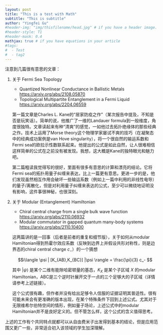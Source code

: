 ```yaml
---
layout: post
title: "This is a test with Math"
subtitle: "This is subtitle"
author: "Yingfei Gu"
#header-img: "img/thisfilename/head.jpg" # if you have a header image. or if you want to have a text style head, see the next line
#header-style: T1 
#header-mask: 0.4
mathjax: true # if you have equations in your article
#tags:
#  - Test
#  - tag2
---
```


注意到几篇很有意思的文章：

1. 关于  Fermi Sea Topology 
    * Quantized Nonlinear Conductance in Ballistic Metals https://arxiv.org/abs/2108.05870
    * Topological Multipartite Entanglement in a Fermi Liquid https://arxiv.org/abs/2204.06559

    第一篇文章是Charles L. Kane的“居家防疫之作”（某次报告中提及，不知是否是玩笑话）。简单的说，他推广了一维的Landauer formula到一般维度，角度很独特。文章读起来有种“清爽”的感觉，一如他过去拓扑绝缘体的那些经典之作。技术上运用了Morse theory这个物理学家屡试不爽的技巧（在凝聚态中的经典成功案例是van Hove singularity），将一个很自然的输运系数和Fermi sea的欧拉示性数联系起来。他提出的公式是如此自然，让人很难相信这样简单的公式在之前没有被发现。我想，这大概是Kane的独特眼光和魅力吧。

    第二篇粗读我觉得写的很好，里面有很多有意思的计算和漂亮的结论。它将Fermi sea的拓扑用量子纠缠来表达，比上一篇更有意思。更进一步的是，他们发现虽然相互作用会破坏一些输运系数（例如上一篇中利用的非线性电导）的量子/离散化，但是对利用量子纠缠来表达的公式，至少可以微绕地证明没有影响，这件事很神秘，也很深刻。


2. 关于 Modular (Entanglement) Hamiltonian
    * Chiral central charge from a single bulk wave function https://arxiv.org/abs/2110.06932
    * Modular commutator in gapped quantum many-body systems https://arxiv.org/abs/2110.10400

    这两篇讲的是一回事（后者是前者的重复和细节版），关于如何从modular Hamiltonian得到热霍尔效应系数（反映到边界上并假设共形对称性，则是边界态的chiral central charge $c_-$）的一个猜想

    $$i\langle \psi | [K_{AB},K_{BC}] |\psi \rangle = \frac{\pi}{3} c_- $$

    其中 $|\psi\rangle$ 是某个二维有能隙哈密顿量的基态，$K_{X}$ 是某个子区域 $X$ 的modular Hamiltonian，ABC是三个逆时针展开交于一点的三个足够大的子区域（详情请参考上述链接）。

    这个公式很有趣，但作者并没有给出足够令人信服的证据证明其普适性。很有可能未来会有更准确的版本出现，在某个特殊条件下回到上述公式。尤其对于无限维希尔伯特空间的情形，例如量子场论，上述公式中的modular Hamiltonian并不是良好定义的。但不管怎么样，这个公式的含义值得思考。


上述的工作有个共同特点就都可以从自由费米子出发得到基本的结论，但是应用范围又更广一些，非常适合初入该领域的学生加深理解。